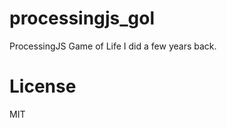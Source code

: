 processingjs_gol
================

ProcessingJS Game of Life I did a few years back.


License
=======

MIT
